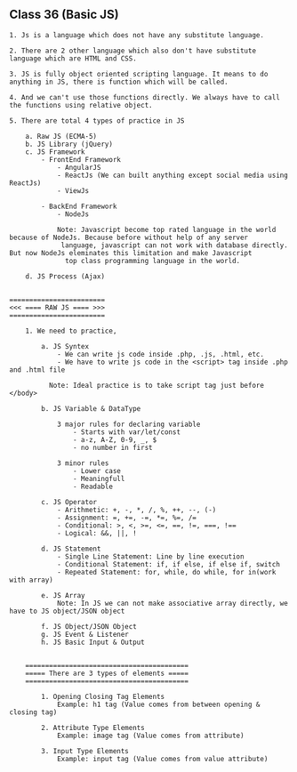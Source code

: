 ## **Class 36 (Basic JS)**

    1. Js is a language which does not have any substitute language.
    
    2. There are 2 other language which also don't have substitute language which are HTML and CSS.
    
    3. JS is fully object oriented scripting language. It means to do anything in JS, there is function which will be called.
    
    4. And we can't use those functions directly. We always have to call the functions using relative object.
    
    5. There are total 4 types of practice in JS
    
        a. Raw JS (ECMA-5)
        b. JS Library (jQuery)
        c. JS Framework
            - FrontEnd Framework
                - AngularJS
                - ReactJs (We can built anything except social media using ReactJs)
                - ViewJs
                
            - BackEnd Framework
                - NodeJs
                
                Note: Javascript become top rated language in the world because of NodeJs. Because before without help of any server
                 language, javascript can not work with database directly. But now NodeJs eleminates this limitation and make Javascript
                  top class programming language in the world.
                  
        d. JS Process (Ajax)
        
        
    ========================
    <<< ==== RAW JS ==== >>>
    ========================
        
        1. We need to practice,
            
            a. JS Syntex
                - We can write js code inside .php, .js, .html, etc.
                - We have to write js code in the <script> tag inside .php and .html file
              
              Note: Ideal practice is to take script tag just before </body>
              
            b. JS Variable & DataType
                
                3 major rules for declaring variable
                    - Starts with var/let/const
                    - a-z, A-Z, 0-9, _, $
                    - no number in first
                
                3 minor rules
                    - Lower case
                    - Meaningfull
                    - Readable
                    
            c. JS Operator
                - Arithmetic: +, -, *, /, %, ++, --, (-)
                - Assignment: =, +=, -=, *=, %=, /=
                - Conditional: >, <, >=, <=, ==, !=, ===, !==
                - Logical: &&, ||, !
                
            d. JS Statement
                - Single Line Statement: Line by line execution
                - Conditional Statement: if, if else, if else if, switch
                - Repeated Statement: for, while, do while, for in(work with array)
                
            e. JS Array
                Note: In JS we can not make associative array directly, we have to JS object/JSON object
                
            f. JS Object/JSON Object
            g. JS Event & Listener
            h. JS Basic Input & Output
            
            
        =========================================    
        ===== There are 3 types of elements =====
        =========================================
        
            1. Opening Closing Tag Elements
                Example: h1 tag (Value comes from between opening & closing tag)
            
            2. Attribute Type Elements
                Example: image tag (Value comes from attribute)
            
            3. Input Type Elements
                Example: input tag (Value comes from value attribute)